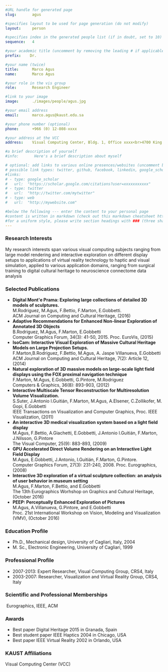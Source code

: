 ```yaml
---
#URL handle for generated page
slug:       agus

#specifies layout to be used for page generation (do not modify)
layout: 	person

#specifies index in the generated people list (if in doubt, set to 10)
sequence:	4

#your academic title (uncomment by removing the leading # if applicable)
prefix:    Dr.

#your name (twice)
title:		Marco Agus
name:       Marco Agus

#your role in the vis group
role:       Research Engineer

#link to your image
image:      ./images/people/agus.jpg

#your email address
email:      marco.agus@kaust.edu.sa

#your phone number (optional)
phone:      +966 (0) 12-808-xxxx

#your address at the VCC
address:    Visual Computing Center, Bldg. 1, Office xxxx<br>4700 King Abdullah University of Science and Technology<br>Thuwal 23955-6900, Saudi Arabia

#a brief description of yourself
#info:       Here's a brief description about myself

# optional: add links to various online presences/websites (uncomment by removing the leading # if applicable)
# possible link types: twitter, github, facebook, linkedin, google_scholar, google_plus, instagram, skype, youtube, vimeo, flickr, web (use the latter for all other link types)
#links:
# - type: google_scholar
#   url:  "https://scholar.google.com/citations?user=xxxxxxxxxxx"
# - type: twitter
#   url:  "http://twitter.com/mytwitter"
# - type: web
#   url:  "http://mywebsite.com"

#below the following --- enter the content to your personal page
#content is written in markdown (check out this markdown cheatsheet https://github.com/adam-p/markdown-here/wiki/Markdown-Cheatsheet)
#for a uniform style, please write section headings with ### (three sharps)
---
```

### Research Interests
​My research interests span various visual computing subjects ranging from large model rendering and interactive exploration on different display setups to applications of virtual reality technology to haptic and visual simulation, applied to various application domains, ranging from surgical training to digital cultural heritage to neuroscience connectome data analysis

### Selected Publications
- **Digital Mont'e Prama: Exploring large collections of detailed 3D models of sculptures.**  
M.Rodriguez, M.Agus, F.Bettio, F.Marton, E.Gobbetti.  
ACM Journal on Computing and Cultural Heritage, (2016)
- **Adaptive Recommendations for Enhanced Non-linear Exploration of Annotated 3D Objects**  
B.Rodriguez, M.Agus, F.Marton, E.Gobbetti  
Computer Graphics Forum, 34(3): 41-50, 2015. Proc. EuroVis, (2015)
- **IsoCam: Interactive Visual Exploration of Massive Cultural Heritage Models on Large Projection Setups.**  
F.Marton,B.Rodriguez, F.Bettio, M.Agus, A. Jaspe Villanueva, E.Gobbetti  
ACM Journal on Computing and Cultural Heritage, 7(2): Article 12, (2014)  
- **Natural exploration of 3D massive models on large-scale light field displays using the FOX proximal navigation technique**   
F.Marton, M.Agus, E.Gobbetti, G.Pintore, M.Rodriguez  
Computers & Graphics, 36(8): 893-903, (2012)
- **Interactive Multiscale Tensor Reconstruction for Multiresolution Volume Visualization.**  
S.Suter, J.Antonio I.Guitián, F.Marton, M.Agus, A.Elsener, C.Zollikofer, M. Gopi, E.Gobbetti    
IEEE Transactions on Visualization and Computer Graphics, Proc. IEEE Visualization, (2011)
- **An interactive 3D medical visualization system based on a light field display**  
M.Agus, F.Bettio, A.Giachetti, E.Gobbetti, J.Antonio I.Guitián, F.Marton, J.Nilsson, G.Pintore  
The Visual Computer, 25(9): 883-893, (2009)
- **GPU Accelerated Direct Volume Rendering on an Interactive Light Field Display**   
M.Agus, E.Gobbetti, J.Antonio, I.Guitián, F.Marton, G.Pintore.   
Computer Graphics Forum, 27(3): 231-240, 2008. Proc. Eurographics, (2008)  
- **Interactive 3D exploration of a virtual sculpture collection: an analysis of user behavior in museum setting**   
M.Agus, F.Marton, F.Bettio, and E.Gobbetti  
The 13th Eurographics Worhshop on Graphics and Cultural Heritage, (October 2016)  
- **PEEP: Perceptually Enhanced Exploration of Pictures**  
M.Agus, A.Villanueva, G.Pintore, and E.Gobbetti  
Proc. 21st International Workshop on Vision, Modeling and Visualization (VMV), (October 2016)

### Education Profile
- Ph.D., Mechanical design, University of Cagliari, Italy, 2004
- M. Sc., Electronic Engineering, University of Cagliari, 1999

### Professional Profile
- 2007-2013: Expert Researcher, Visual Computing Group, CRS4, Italy
- 2003-2007: Researcher, Visualization and Virtual Reality Group, CRS4, Italy 

### Scientific and Professional Memberships
​ Eurographics, IEEE, ACM

### Awards
- Best paper Digital Heritage 2015 in Granada, Spain
- Best student paper IEEE Haptics 2004 in Chicago, USA
- Best paper IEEE Virtual Reality 2002  in Orlando, USA
 
### KAUST Affiliations
​​Visual Computing Center (VCC)
